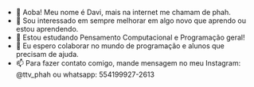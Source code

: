 - 👋 Aoba! Meu nome é Davi, mais na internet me chamam de phah.
- 👀 Sou interessado em sempre melhorar em algo novo que aprendo ou estou aprendendo.
- 🌱 Estou estudando Pensamento Computacional e Programação geral!
- 💞️ Eu espero colaborar no mundo de programação e alunos que precisam de ajuda.
- 📫 Para fazer contato comigo, mande mensagem no meu Instagram: @ttv_phah ou whatsapp: 554199927-2613
